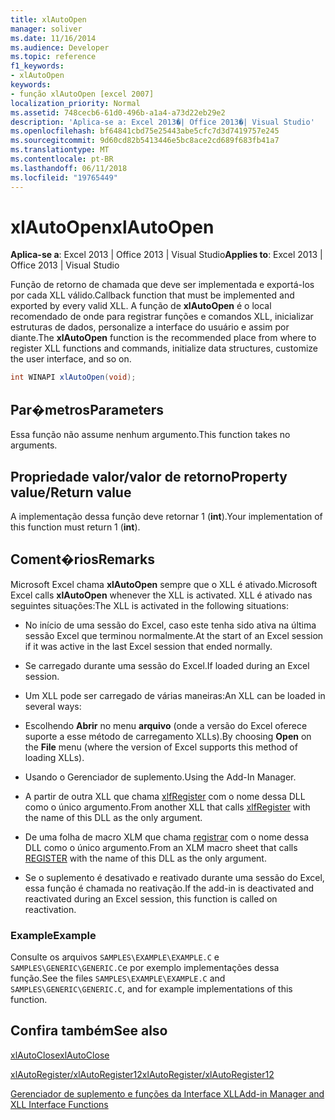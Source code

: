 ```yaml
---
title: xlAutoOpen
manager: soliver
ms.date: 11/16/2014
ms.audience: Developer
ms.topic: reference
f1_keywords:
- xlAutoOpen
keywords:
- função xlAutoOpen [excel 2007]
localization_priority: Normal
ms.assetid: 748cecb6-61d0-496b-a1a4-a73d22eb29e2
description: 'Aplica-se a: Excel 2013�| Office 2013�| Visual Studio'
ms.openlocfilehash: bf64841cbd75e25443abe5cfc7d3d7419757e245
ms.sourcegitcommit: 9d60cd82b5413446e5bc8ace2cd689f683fb41a7
ms.translationtype: MT
ms.contentlocale: pt-BR
ms.lasthandoff: 06/11/2018
ms.locfileid: "19765449"
---
```

# <a name="xlautoopen"></a><span data-ttu-id="8bc01-104">xlAutoOpen</span><span class="sxs-lookup"><span data-stu-id="8bc01-104">xlAutoOpen</span></span>

 <span data-ttu-id="8bc01-105">**Aplica-se a**: Excel 2013 | Office 2013 | Visual Studio</span><span class="sxs-lookup"><span data-stu-id="8bc01-105">**Applies to**: Excel 2013 | Office 2013 | Visual Studio</span></span> 
  
<span data-ttu-id="8bc01-106">Função de retorno de chamada que deve ser implementada e exportá-los por cada XLL válido.</span><span class="sxs-lookup"><span data-stu-id="8bc01-106">Callback function that must be implemented and exported by every valid XLL.</span></span> <span data-ttu-id="8bc01-107">A função de **xlAutoOpen** é o local recomendado de onde para registrar funções e comandos XLL, inicializar estruturas de dados, personalize a interface do usuário e assim por diante.</span><span class="sxs-lookup"><span data-stu-id="8bc01-107">The **xlAutoOpen** function is the recommended place from where to register XLL functions and commands, initialize data structures, customize the user interface, and so on.</span></span> 
  
```cs
int WINAPI xlAutoOpen(void);
```

## <a name="parameters"></a><span data-ttu-id="8bc01-108">Par�metros</span><span class="sxs-lookup"><span data-stu-id="8bc01-108">Parameters</span></span>

<span data-ttu-id="8bc01-109">Essa função não assume nenhum argumento.</span><span class="sxs-lookup"><span data-stu-id="8bc01-109">This function takes no arguments.</span></span>
  
## <a name="property-valuereturn-value"></a><span data-ttu-id="8bc01-110">Propriedade valor/valor de retorno</span><span class="sxs-lookup"><span data-stu-id="8bc01-110">Property value/Return value</span></span>

<span data-ttu-id="8bc01-111">A implementação dessa função deve retornar 1 (**int**).</span><span class="sxs-lookup"><span data-stu-id="8bc01-111">Your implementation of this function must return 1 (**int**).</span></span>
  
## <a name="remarks"></a><span data-ttu-id="8bc01-112">Coment�rios</span><span class="sxs-lookup"><span data-stu-id="8bc01-112">Remarks</span></span>

<span data-ttu-id="8bc01-113">Microsoft Excel chama **xlAutoOpen** sempre que o XLL é ativado.</span><span class="sxs-lookup"><span data-stu-id="8bc01-113">Microsoft Excel calls **xlAutoOpen** whenever the XLL is activated.</span></span> <span data-ttu-id="8bc01-114">XLL é ativado nas seguintes situações:</span><span class="sxs-lookup"><span data-stu-id="8bc01-114">The XLL is activated in the following situations:</span></span> 
  
- <span data-ttu-id="8bc01-115">No início de uma sessão do Excel, caso este tenha sido ativa na última sessão Excel que terminou normalmente.</span><span class="sxs-lookup"><span data-stu-id="8bc01-115">At the start of an Excel session if it was active in the last Excel session that ended normally.</span></span>
    
- <span data-ttu-id="8bc01-116">Se carregado durante uma sessão do Excel.</span><span class="sxs-lookup"><span data-stu-id="8bc01-116">If loaded during an Excel session.</span></span>
    
- <span data-ttu-id="8bc01-117">Um XLL pode ser carregado de várias maneiras:</span><span class="sxs-lookup"><span data-stu-id="8bc01-117">An XLL can be loaded in several ways:</span></span>
    
- <span data-ttu-id="8bc01-118">Escolhendo **Abrir** no menu **arquivo** (onde a versão do Excel oferece suporte a esse método de carregamento XLLs).</span><span class="sxs-lookup"><span data-stu-id="8bc01-118">By choosing **Open** on the **File** menu (where the version of Excel supports this method of loading XLLs).</span></span> 
    
- <span data-ttu-id="8bc01-119">Usando o Gerenciador de suplemento.</span><span class="sxs-lookup"><span data-stu-id="8bc01-119">Using the Add-In Manager.</span></span>
    
- <span data-ttu-id="8bc01-120">A partir de outra XLL que chama [xlfRegister](xlfregister-form-1.md) com o nome dessa DLL como o único argumento.</span><span class="sxs-lookup"><span data-stu-id="8bc01-120">From another XLL that calls [xlfRegister](xlfregister-form-1.md) with the name of this DLL as the only argument.</span></span> 
    
- <span data-ttu-id="8bc01-121">De uma folha de macro XLM que chama [registrar](xlfregister-form-1.md) com o nome dessa DLL como o único argumento.</span><span class="sxs-lookup"><span data-stu-id="8bc01-121">From an XLM macro sheet that calls [REGISTER](xlfregister-form-1.md) with the name of this DLL as the only argument.</span></span> 
    
- <span data-ttu-id="8bc01-122">Se o suplemento é desativado e reativado durante uma sessão do Excel, essa função é chamada no reativação.</span><span class="sxs-lookup"><span data-stu-id="8bc01-122">If the add-in is deactivated and reactivated during an Excel session, this function is called on reactivation.</span></span>
    
### <a name="example"></a><span data-ttu-id="8bc01-123">Example</span><span class="sxs-lookup"><span data-stu-id="8bc01-123">Example</span></span>

<span data-ttu-id="8bc01-124">Consulte os arquivos `SAMPLES\EXAMPLE\EXAMPLE.C` e `SAMPLES\GENERIC\GENERIC.C`e por exemplo implementações dessa função.</span><span class="sxs-lookup"><span data-stu-id="8bc01-124">See the files  `SAMPLES\EXAMPLE\EXAMPLE.C` and  `SAMPLES\GENERIC\GENERIC.C`, and for example implementations of this function.</span></span>
  
## <a name="see-also"></a><span data-ttu-id="8bc01-125">Confira também</span><span class="sxs-lookup"><span data-stu-id="8bc01-125">See also</span></span>



[<span data-ttu-id="8bc01-126">xlAutoClose</span><span class="sxs-lookup"><span data-stu-id="8bc01-126">xlAutoClose</span></span>](xlautoclose.md)
  
[<span data-ttu-id="8bc01-127">xlAutoRegister/xlAutoRegister12</span><span class="sxs-lookup"><span data-stu-id="8bc01-127">xlAutoRegister/xlAutoRegister12</span></span>](xlautoregister-xlautoregister12.md)


[<span data-ttu-id="8bc01-128">Gerenciador de suplemento e funções da Interface XLL</span><span class="sxs-lookup"><span data-stu-id="8bc01-128">Add-in Manager and XLL Interface Functions</span></span>](add-in-manager-and-xll-interface-functions.md)

